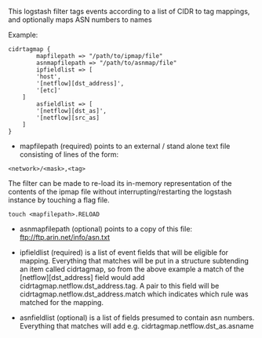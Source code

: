 This logstash filter tags events according to a list of CIDR to tag mappings, and optionally maps ASN numbers to names


Example:

```
cidrtagmap {
        mapfilepath => "/path/to/ipmap/file"
        asnmapfilepath => "/path/to/asnmap/file"
        ipfieldlist => [
		'host',
		'[netflow][dst_address]',
		'[etc]'
	]
        asfieldlist => [
		'[netflow][dst_as]',
		'[netflow][src_as]
	]
}
```

* mapfilepath (required) points to an  external / stand alone text file consisting of lines of the form:

```
<network>/<mask>,<tag>
```

The filter can be made to re-load its in-memory representation of the contents of the
ipmap file without interrupting/restarting the logstash instance by touching a flag file.

```
touch <mapfilepath>.RELOAD
```


* asnmapfilepath (optional) points to a copy of this file: ftp://ftp.arin.net/info/asn.txt 


* ipfieldlist (required) is a list of event fields that will be eligible for mapping.  Everything that matches
will be put in a structure subtending an item called cidrtagmap, so
from the above example a match of the [netflow][dst_address] field would add
cidrtagmap.netflow.dst_address.tag.  A pair to this field will be cidrtagmap.netflow.dst_address.match 
which indicates which rule was matched for the mapping.

* asnfieldlist (optional) is a list of fields presumed to contain asn numbers.  Everything that matches
will add e.g. cidrtagmap.netflow.dst_as.asname



